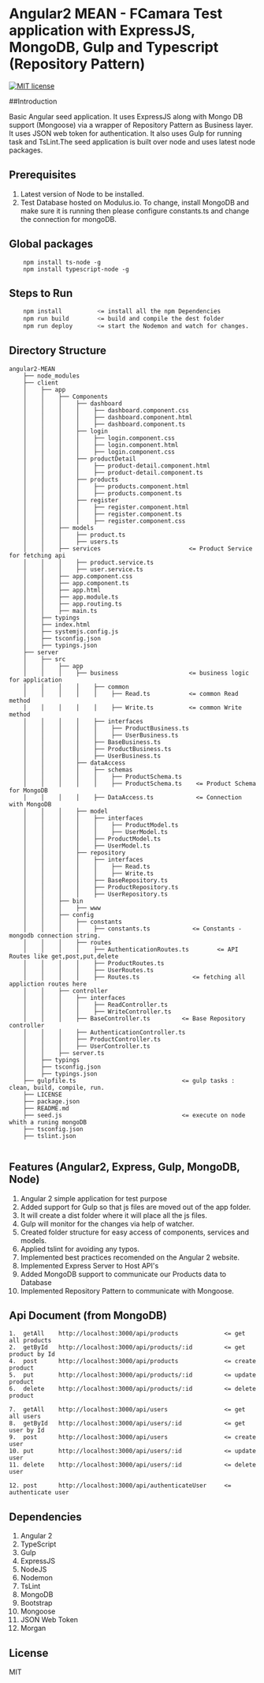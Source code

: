 # Angular2 MEAN - FCamara Test application with ExpressJS, MongoDB, Gulp and Typescript (Repository Pattern)

[![MIT license](http://img.shields.io/badge/license-MIT-brightgreen.svg)](http://opensource.org/licenses/MIT)

##Introduction

Basic Angular seed application. It uses ExpressJS along with Mongo DB support (Mongoose) via a wrapper of Repository Pattern as Business layer. It uses JSON web token for authentication.
It also uses Gulp for running task and TsLint.The seed application is built over node and uses latest node packages.

## Prerequisites

1. Latest version of Node to be installed.
2. Test Database hosted on Modulus.io. To change, install MongoDB and make sure it is running then please configure constants.ts and change the connection for mongoDB.


## Global packages
```
    npm install ts-node -g
    npm install typescript-node -g
```

## Steps to Run
```sh
    npm install          <= install all the npm Dependencies
    npm run build        <= build and compile the dest folder
    npm run deploy       <= start the Nodemon and watch for changes.
```

## Directory Structure

```
angular2-MEAN
    ├── node_modules
    ├── client
    │    ├── app
    │    │    ├── Components
    │    │    │    ├── dashboard
    │    │    │    │    ├── dashboard.component.css
    │    │    │    │    ├── dashboard.component.html
    │    │    │    │    ├── dashboard.component.ts
    │    │    │    ├── login
    │    │    │    │    ├── login.component.css
    │    │    │    │    ├── login.component.html
    │    │    │    │    ├── login.component.css
    │    │    │    ├── productDetail
    │    │    │    │    ├── product-detail.component.html
    │    │    │    │    ├── product-detail.component.ts        
    │    │    │    ├── products
    │    │    │    │    ├── products.component.html
    │    │    │    │    ├── products.component.ts            
    │    │    │    ├── register
    │    │    │    │    ├── register.component.html
    │    │    │    │    ├── register.component.ts
    │    │    │    │    ├── register.component.css    
    │    │    ├── models
    │    │    │    ├── product.ts
    │    │    │    ├── users.ts
    │    │    ├── services                         <= Product Service for fetching api
    │    │    │    ├── product.service.ts    
    │    │    │    ├── user.service.ts          
    │    │    ├── app.component.css
    │    │    ├── app.component.ts
    │    │    ├── app.html
    │    │    ├── app.module.ts
    │    │    ├── app.routing.ts
    │    │    ├── main.ts
    │    ├── typings
    │    ├── index.html
    │    ├── systemjs.config.js
    │    ├── tsconfig.json
    │    ├── typings.json
    ├── server
    │    ├── src
    │    │    ├── app
    │    │    │    ├── business                    <= business logic for application
    │    │    │    │    ├── common
    │    │    │    │    │    ├── Read.ts           <= common Read method
    │    │    │    │    │    ├── Write.ts          <= common Write method
    │    │    │    │    ├── interfaces
    │    │    │    │    │    ├── ProductBusiness.ts
    │    │    │    │    │    ├── UserBusiness.ts
    │    │    │    │    ├── BaseBusiness.ts
    │    │    │    │    ├── ProductBusiness.ts
    │    │    │    │    ├── UserBusiness.ts
    │    │    │    ├── dataAccess
    │    │    │    │    ├── schemas
    │    │    │    │    │    ├── ProductSchema.ts 
    │    │    │    │    │    ├── ProductSchema.ts    <= Product Schema for MongoDB
    │    │    │    │    ├── DataAccess.ts            <= Connection with MongoDB
    │    │    │    ├── model
    │    │    │    │    ├── interfaces
    │    │    │    │    │    ├── ProductModel.ts
    │    │    │    │    │    ├── UserModel.ts
    │    │    │    │    ├── ProductModel.ts
    │    │    │    │    ├── UserModel.ts
    │    │    │    ├── repository
    │    │    │    │    ├── interfaces
    │    │    │    │    │    ├── Read.ts
    │    │    │    │    │    ├── Write.ts
    │    │    │    │    ├── BaseRepository.ts
    │    │    │    │    ├── ProductRepository.ts
    │    │    │    │    ├── UserRepository.ts
    │    │    ├── bin
    │    │    │    ├── www
    │    │    ├── config
    │    │    │    ├── constants
    │    │    │    │    ├── constants.ts            <= Constants - mongodb connection string.
    │    │    │    ├── routes
    │    │    │    │    ├── AuthenticationRoutes.ts        <= API Routes like get,post,put,delete
    │    │    │    │    ├── ProductRoutes.ts 
    │    │    │    │    ├── UserRoutes.ts        
    │    │    │    │    ├── Routes.ts               <= fetching all appliction routes here
    │    │    ├── controller
    │    │    │    ├── interfaces
    │    │    │    │    ├── ReadController.ts
    │    │    │    │    ├── WriteController.ts
    │    │    │    ├── BaseController.ts         <= Base Repository controller
    │    │    │    ├── AuthenticationController.ts
    │    │    │    ├── ProductController.ts
    │    │    │    ├── UserController.ts
    │    │    ├── server.ts
    │    ├── typings
    │    ├── tsconfig.json
    │    ├── typings.json
    ├── gulpfile.ts                              <= gulp tasks : clean, build, compile, run.
    ├── LICENSE
    ├── package.json
    ├── README.md
    ├── seed.js                                  <= execute on node whith a runing mongoDB
    ├── tsconfig.json
    ├── tslint.json
    
```

## Features (Angular2, Express, Gulp, MongoDB, Node)

1.  Angular 2 simple application for test purpose
2.  Added support for Gulp so that js files are moved out of the app folder.
3.  It will create a dist folder where it will place all the js files.
4.  Gulp will monitor for the changes via help of watcher.
5.  Created folder structure for easy access of components, services and models.
6.  Applied tslint for avoiding any typos.
7.  Implemented best practices recomended on the Angular 2 website.
8.  Implemented Express Server to Host API's
9.  Added MongoDB support to communicate our Products data to Database
10. Implemented Repository Pattern to communicate with Mongoose.

## Api Document (from MongoDB)

```
1.  getAll    http://localhost:3000/api/products             <= get all products
2.  getById   http://localhost:3000/api/products/:id         <= get product by Id
4.  post      http://localhost:3000/api/products             <= create product
5.  put       http://localhost:3000/api/products/:id         <= update product
6.  delete    http://localhost:3000/api/products/:id         <= delete product

7.  getAll    http://localhost:3000/api/users                <= get all users
8.  getById   http://localhost:3000/api/users/:id            <= get user by Id
9.  post      http://localhost:3000/api/users                <= create user
10. put       http://localhost:3000/api/users/:id            <= update user
11. delete    http://localhost:3000/api/users/:id            <= delete user

12. post      http://localhost:3000/api/authenticateUser     <= authenticate user

```
## Dependencies

1.  Angular 2
2.  TypeScript
3.  Gulp
4.  ExpressJS
5.  NodeJS
6.  Nodemon
7.  TsLint
8.  MongoDB
9.  Bootstrap
10. Mongoose
11. JSON Web Token
12. Morgan

## License

MIT

